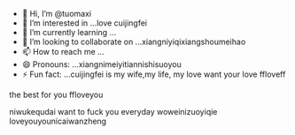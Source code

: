 - 👋 Hi, I’m @tuomaxi
- 👀 I’m interested in ...love cuijingfei
- 🌱 I’m currently learning ...
- 💞️ I’m looking to collaborate on ...xiangniyiqixiangshoumeihao
- 📫 How to reach me ...
- 😄 Pronouns: ...xiangnimeiyitiannishisuoyou
- ⚡ Fun fact: ...cuijingfei is my wife,my life, my love
want your love ffloveff
<!---you and family,you are my family
tuomaxi/tuomaxi is a ✨ special ✨ repository becaunicaishixiannvse its `README.md` (this file) appears on your GitHub profiyou saw me throughle.sifengzhengbanizhui
You can click the Preview link to take a look at your changes.
--->the best for you ffloveyou
niwukequdai
want to fuck you everyday
woweinizuoyiqie
loveyouyounicaiwanzheng
